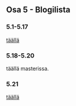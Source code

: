 ## Osa 5 - Blogilista

### 5.1-5.17

[täällä](https://github.com/roossh/osa5/tree/5.1-5.17)

### 5.18-5.20

täällä masterissa.

### 5.21

[täällä](https://github.com/roossh/custom-hooks)